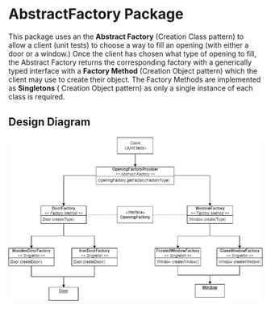 # AbstractFactory Package

This package uses an the **Abstract Factory** (Creation Class pattern) to allow a client (unit tests) to choose a way to
fill an opening (with either a door or a window.) Once the client has chosen what type of opening to fill, the Abstract
Factory returns the corresponding factory with a generically typed interface with a **Factory Method** (Creation Object
pattern) which the client may use to create their object. The Factory Methods are implemented as **Singletons** (
Creation Object pattern) as only a single instance of each class is required.

## Design Diagram

![Opening Abstract Factory design diagram](./resources/OpeningAbstractFactory.jpg)